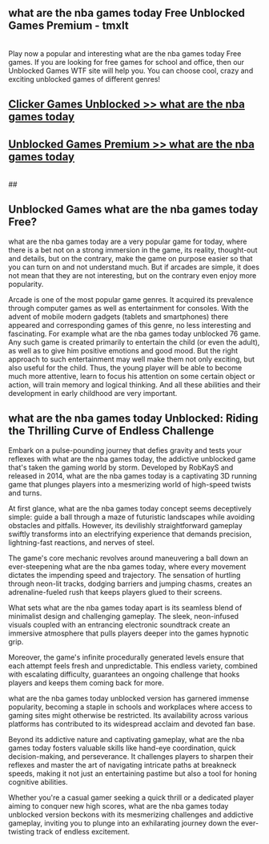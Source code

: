 ## what are the nba games today Free Unblocked Games Premium - tmxlt <br>
<br>
Play now a popular and interesting what are the nba games today Free games. If you are looking for free games for school and office, then our Unblocked Games WTF site will help you. You can choose cool, crazy and exciting unblocked games of different genres!


##  [Clicker Games Unblocked >> what are the nba games today](http://freeplayer.one?title=what_are_the_nba_games_today&ref=04)

##  [Unblocked Games Premium >> what are the nba games today](http://freeplayer.one?title=what_are_the_nba_games_today&ref=04)
  <br>
  ##



## Unblocked Games what are the nba games today Free?

what are the nba games today are a very popular game for today, where there is a bet not on a strong immersion in the game, its reality, thought-out and details, but on the contrary, make the game on purpose easier so that you can turn on and not understand much. But if arcades are simple, it does not mean that they are not interesting, but on the contrary even enjoy more popularity.

Arcade is one of the most popular game genres. It acquired its prevalence through computer games as well as entertainment for consoles. With the advent of mobile modern gadgets (tablets and smartphones) there appeared and corresponding games of this genre, no less interesting and fascinating. For example what are the nba games today unblocked 76 game. Any such game is created primarily to entertain the child (or even the adult), as well as to give him positive emotions and good mood. But the right approach to such entertainment may well make them not only exciting, but also useful for the child. Thus, the young player will be able to become much more attentive, learn to focus his attention on some certain object or action, will train memory and logical thinking. And all these abilities and their development in early childhood are very important.

##  what are the nba games today Unblocked: Riding the Thrilling Curve of Endless Challenge

Embark on a pulse-pounding journey that defies gravity and tests your reflexes with what are the nba games today, the addictive unblocked game that's taken the gaming world by storm. Developed by RobKayS and released in 2014, what are the nba games today is a captivating 3D running game that plunges players into a mesmerizing world of high-speed twists and turns.

At first glance, what are the nba games today concept seems deceptively simple: guide a ball through a maze of futuristic landscapes while avoiding obstacles and pitfalls. However, its devilishly straightforward gameplay swiftly transforms into an electrifying experience that demands precision, lightning-fast reactions, and nerves of steel.

The game's core mechanic revolves around maneuvering a ball down an ever-steepening what are the nba games today, where every movement dictates the impending speed and trajectory. The sensation of hurtling through neon-lit tracks, dodging barriers and jumping chasms, creates an adrenaline-fueled rush that keeps players glued to their screens.

What sets what are the nba games today apart is its seamless blend of minimalist design and challenging gameplay. The sleek, neon-infused visuals coupled with an entrancing electronic soundtrack create an immersive atmosphere that pulls players deeper into the games hypnotic grip.

Moreover, the game's infinite procedurally generated levels ensure that each attempt feels fresh and unpredictable. This endless variety, combined with escalating difficulty, guarantees an ongoing challenge that hooks players and keeps them coming back for more.

what are the nba games today unblocked version has garnered immense popularity, becoming a staple in schools and workplaces where access to gaming sites might otherwise be restricted. Its availability across various platforms has contributed to its widespread acclaim and devoted fan base.

Beyond its addictive nature and captivating gameplay, what are the nba games today fosters valuable skills like hand-eye coordination, quick decision-making, and perseverance. It challenges players to sharpen their reflexes and master the art of navigating intricate paths at breakneck speeds, making it not just an entertaining pastime but also a tool for honing cognitive abilities.

Whether you're a casual gamer seeking a quick thrill or a dedicated player aiming to conquer new high scores, what are the nba games today unblocked version beckons with its mesmerizing challenges and addictive gameplay, inviting you to plunge into an exhilarating journey down the ever-twisting track of endless excitement.